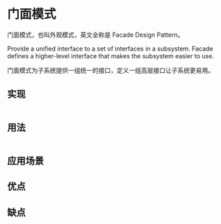 # 门面模式
门面模式，也叫外观模式，英文全称是 Facade Design Pattern。

Provide a unified interface to a set of interfaces in a subsystem. Facade defines a higher-level interface that makes the subsystem easier to use.

门面模式为子系统提供一组统一的接口，定义一组高层接口让子系统更易用。

## 实现

```go

```

## 用法

```go

```

## 应用场景

## 优点

## 缺点
